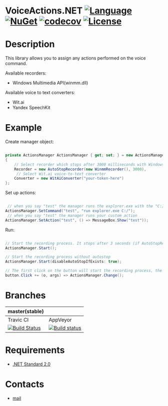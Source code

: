 # VoiceActions.NET [![Language](https://img.shields.io/badge/language-C%23-blue.svg?style=flat-square)](https://github.com/HavenDV/VoiceActions.NET/search?l=C%23&o=desc&s=&type=Code) [![NuGet](https://img.shields.io/nuget/v/VoiceActions.NET.svg?style=flat)](https://www.nuget.org/packages/VoiceActions.NET) [![codecov](https://codecov.io/gh/HavenDV/VoiceActions.NET/branch/master/graph/badge.svg)](https://codecov.io/gh/HavenDV/VoiceActions.NET) [![License](https://img.shields.io/github/license/HavenDV/VoiceActions.NET.svg?label=License&maxAge=86400)](LICENSE.md)

# Description
This library allows you to assign any actions performed on the voice command.

Available recorders:
+ Windows Multimedia API(winmm.dll)

Available voice to text converters:
+ Wit.ai
+ Yandex SpeechKit

# Example

Create manager object:

```cs

private ActionsManager ActionsManager { get; set; } = new ActionsManager
{
	// Select recorder which stops after 3000 milliseconds with Windows Multimedia API base recorder
	Recorder = new AutoStopRecorder(new WinmmRecorder(), 3000),
	 // Select Wit.ai voice-to-text converter
	Converter = new WitAiConverter("your-token-here")
};

 ```

Set up actions:

```cs

 // when you say "test" the manager runs the explorer.exe with the "C:/" base folder
ActionsManager.SetCommand("test", "run explorer.exe C:/");
 // when you say "test" the manager runs your custom action
ActionsManager.SetAction("test", () => MessageBox.Show("test"));

 ```

Run:

```cs

// Start the recording process. It stops after 3 seconds (if AutoStopRecorder is selected from the example)
ActionsManager.Start();

// Start the recording process without autostop
ActionsManager.Start(disableAutoStopIfExists: true);

// The first click on the button will start the recording process, the second will leave the recording process and start the action
button.Click += (o, args) => ActionsManager.Change(); 

 ```

# Branches

| master(stable) |               |
|----------------|---------------|
|    Travic CI   |    AppVeyor   |  
| [![Build Status](https://api.travis-ci.org/HavenDV/VoiceActions.NET.svg?branch=master)](https://travis-ci.org/HavenDV/VoiceActions.NET) | [![Build status](https://ci.appveyor.com/api/projects/status/6d1qhja444di11pt/branch/master?svg=true)](https://ci.appveyor.com/project/HavenDV/voiceactions-net/branch/master) |

# Requirements
+ [.NET Standard 2.0](https://github.com/dotnet/standard/blob/master/docs/versions/netstandard2.0.md)

# Contacts
* [mail](mailto:havendv@gmail.com)
